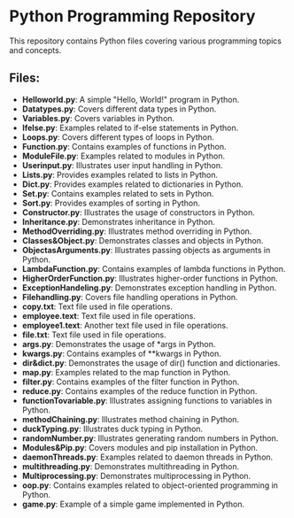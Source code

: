 # Python Programming Repository

This repository contains Python files covering various programming topics and concepts.

## Files:

- **Helloworld.py**: A simple "Hello, World!" program in Python.
- **Datatypes.py**: Covers different data types in Python.
- **Variables.py**: Covers variables in Python.
- **Ifelse.py**: Examples related to if-else statements in Python.
- **Loops.py**: Covers different types of loops in Python.
- **Function.py**: Contains examples of functions in Python.
- **ModuleFile.py**: Examples related to modules in Python.
- **Userinput.py**: Illustrates user input handling in Python.
- **Lists.py**: Provides examples related to lists in Python.
- **Dict.py**: Provides examples related to dictionaries in Python.
- **Set.py**: Contains examples related to sets in Python.
- **Sort.py**: Provides examples of sorting in Python.
- **Constructor.py**: Illustrates the usage of constructors in Python.
- **Inheritance.py**: Demonstrates inheritance in Python.
- **MethodOverriding.py**: Illustrates method overriding in Python.
- **Classes&Object.py**: Demonstrates classes and objects in Python.
- **ObjectasArguments.py**: Illustrates passing objects as arguments in Python.
- **LambdaFunction.py**: Contains examples of lambda functions in Python.
- **HigherOrderFunction.py**: Illustrates higher-order functions in Python.
- **ExceptionHandeling.py**: Demonstrates exception handling in Python.
- **Filehandling.py**: Covers file handling operations in Python.
- **copy.txt**: Text file used in file operations.
- **employee.text**: Text file used in file operations.
- **employee1.text**: Another text file used in file operations.
- **file.txt**: Text file used in file operations.
- **args.py**: Demonstrates the usage of *args in Python.
- **kwargs.py**: Contains examples of **kwargs in Python.
- **dir&dict.py**: Demonstrates the usage of dir() function and dictionaries.
- **map.py**: Examples related to the map function in Python.
- **filter.py**: Contains examples of the filter function in Python.
- **reduce.py**: Contains examples of the reduce function in Python.
- **functionTovariable.py**: Illustrates assigning functions to variables in Python.
- **methodChaining.py**: Illustrates method chaining in Python.
- **duckTyping.py**: Illustrates duck typing in Python.
- **randomNumber.py**: Illustrates generating random numbers in Python.
- **Modules&Pip.py**: Covers modules and pip installation in Python.
- **daemonThreads.py**: Examples related to daemon threads in Python.
- **multithreading.py**: Demonstrates multithreading in Python.
- **Multiprocessing.py**: Demonstrates multiprocessing in Python.
- **oop.py**: Contains examples related to object-oriented programming in Python.
- **game.py**: Example of a simple game implemented in Python.
